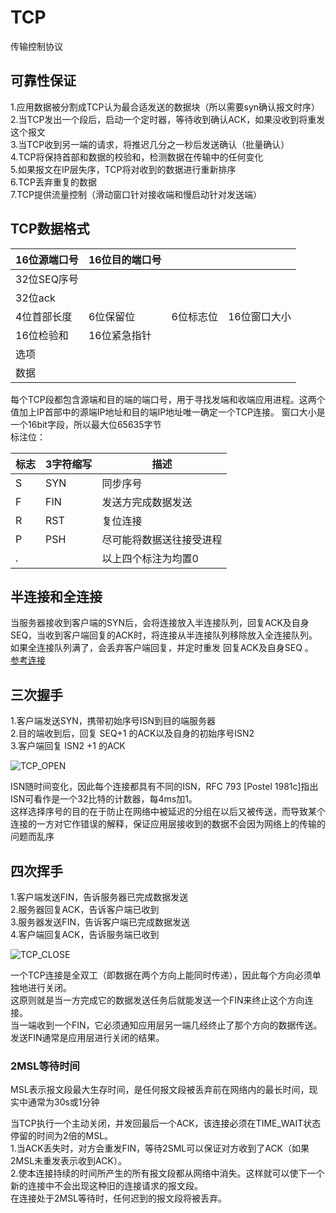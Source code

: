 # TCP
传输控制协议
## 可靠性保证
1.应用数据被分割成TCP认为最合适发送的数据块（所以需要syn确认报文时序）  
2.当TCP发出一个段后，启动一个定时器，等待收到确认ACK，如果没收到将重发这个报文  
3.当TCP收到另一端的请求，将推迟几分之一秒后发送确认（批量确认）  
4.TCP将保持首部和数据的校验和，检测数据在传输中的任何变化  
5.如果报文在IP层失序，TCP将对收到的数据进行重新排序  
6.TCP丢弃重复的数据  
7.TCP提供流量控制（滑动窗口针对接收端和慢启动针对发送端）  

## TCP数据格式
|16位源端口号|16位目的端口号|||
|---|---|---|---|
|32位SEQ序号|
|32位ack|
|4位首部长度|6位保留位|6位标志位|16位窗口大小|
|16位检验和|16位紧急指针|
|选项|
|数据|

每个TCP段都包含源端和目的端的端口号，用于寻找发端和收端应用进程。这两个值加上IP首部中的源端IP地址和目的端IP地址唯一确定一个TCP连接。
窗口大小是一个16bit字段，所以最大位65635字节  
标注位：  
 
|标志|3字符缩写|描述|
|---|---|---|
|S|SYN|同步序号|
|F|FIN|发送方完成数据发送|
|R|RST|复位连接|
|P|PSH|尽可能将数据送往接受进程|
|.| |以上四个标注为均置0|

## 半连接和全连接
当服务器接收到客户端的SYN后，会将连接放入半连接队列，回复ACK及自身SEQ，当收到客户端回复的ACK时，将连接从半连接队列移除放入全连接队列。  
如果全连接队列满了，会丢弃客户端回复，并定时重发 回复ACK及自身SEQ 。  
[参考连接](https://www.jianshu.com/p/6a0fcb1008d6)

## 三次握手
1.客户端发送SYN，携带初始序号ISN到目的端服务器  
2.目的端收到后，回复 SEQ+1 的ACK以及自身的初始序号ISN2  
3.客户端回复 ISN2 +1 的ACK  

![TCP_OPEN](https://github.com/MSunFlower1014/LeetCode-Golang/tree/master/protocol/img/TCP.png?raw=true)

ISN随时间变化，因此每个连接都具有不同的ISN，RFC 793 [Postel 1981c]指出ISN可看作是一个32比特的计数器，每4ms加1。  
这样选择序号的目的在于防止在网络中被延迟的分组在以后又被传送，而导致某个连接的一方对它作错误的解释，保证应用层接收到的数据不会因为网络上的传输的问题而乱序

## 四次挥手
1.客户端发送FIN，告诉服务器已完成数据发送  
2.服务器回复ACK，告诉客户端已收到  
3.服务器发送FIN，告诉客户端已完成数据发送  
4.客户端回复ACK，告诉服务端已收到  

![TCP_CLOSE](https://github.com/MSunFlower1014/LeetCode-Golang/tree/master/protocol/img/TCP_CLOSE.png?raw=true)

一个TCP连接是全双工（即数据在两个方向上能同时传递），因此每个方向必须单独地进行关闭。  
这原则就是当一方完成它的数据发送任务后就能发送一个FIN来终止这个方向连接。   
当一端收到一个FIN，它必须通知应用层另一端几经终止了那个方向的数据传送。发送FIN通常是应用层进行关闭的结果。  

### 2MSL等待时间
MSL表示报文段最大生存时间，是任何报文段被丢弃前在网络内的最长时间，现实中通常为30s或1分钟  

当TCP执行一个主动关闭，并发回最后一个ACK，该连接必须在TIME_WAIT状态停留的时间为2倍的MSL。  
1.当ACK丢失时，对方会重发FIN，等待2SML可以保证对方收到了ACK（如果2MSL未重发表示收到ACK）。  
2.使本连接持续的时间所产生的所有报文段都从网络中消失。这样就可以使下一个新的连接中不会出现这种旧的连接请求的报文段。   
在连接处于2MSL等待时，任何迟到的报文段将被丢弃。 